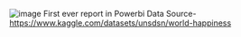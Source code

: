![image](https://github.com/user-attachments/assets/46ee7040-cadf-4be3-8e8d-6712f1bbcf0c)
First ever report in Powerbi
Data Source- https://www.kaggle.com/datasets/unsdsn/world-happiness
